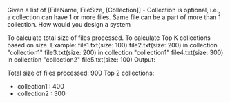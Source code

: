 Given a list of [FileName, FileSize, [Collection]] - Collection is optional, i.e., a collection can have 1 or more files. Same file can be a part of more than 1 collection.
How would you design a system

To calculate total size of files processed.
To calculate Top K collections based on size.
Example:
file1.txt(size: 100)
file2.txt(size: 200) in collection "collection1"
file3.txt(size: 200) in collection "collection1"
file4.txt(size: 300) in collection "collection2"
file5.txt(size: 100)
Output:

Total size of files processed: 900
Top 2 collections:
- collection1 : 400
- collection2 : 300

